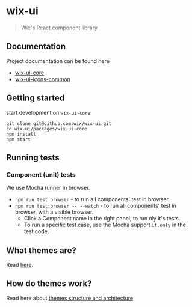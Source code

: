 # wix-ui
> Wix's React component library

## Documentation
Project documentation can be found here
- [wix-ui-core](http://wix-wix-ui-core.surge.sh)
- [wix-ui-icons-common](http://wix-wix-ui-icons-common.surge.sh)


## Getting started
start development on `wix-ui-core`:
```
git clone git@github.com:wix/wix-ui.git
cd wix-ui/packages/wix-ui-core
npm install
npm start
```

## Running tests

### Component (unit) tests
We use Mocha runner in browser.

- `npm run test:browser` - to run all components' test in browser.
- `npm run test:browser -- --watch` - to run all components' test in browser, with a visible browser.
  - Click a Component name in the right panel, to run nly it's tests.
  - To run a specific test case, use the Mocha support `it.only` in the test code.
  
## **What themes are?**
Read [here](./docs/WHAT_ARE_THEMES.md).

## **How do themes work?**
Read here about [themes structure and architecture](./docs/THEMES_STRUCTURE.md)

